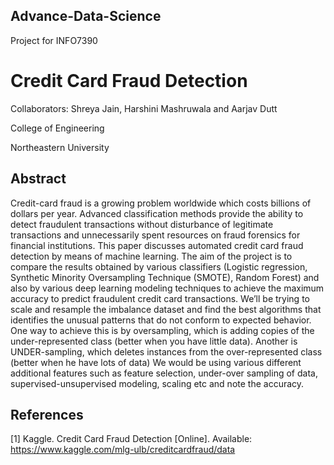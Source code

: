 ## Advance-Data-Science
Project for INFO7390

# Credit Card Fraud Detection

Collaborators: Shreya Jain, Harshini Mashruwala and Aarjav Dutt

College of Engineering

Northeastern University

## Abstract
Credit-card fraud is a growing problem worldwide
which costs billions of dollars per year. Advanced
classification methods provide the ability to detect
fraudulent transactions without disturbance of
legitimate transactions and unnecessarily spent
resources on fraud forensics for financial institutions.
This paper discusses automated credit card fraud
detection by means of machine learning. The aim of
the project is to compare the results obtained by
various classifiers (Logistic regression, Synthetic
Minority Oversampling Technique (SMOTE),
Random Forest) and also by various deep learning
modeling techniques to achieve the maximum
accuracy to predict fraudulent credit card
transactions. We’ll be trying to scale and resample
the imbalance dataset and find the best algorithms
that identifies the unusual patterns that do not
conform to expected behavior. One way to achieve
this is by oversampling, which is adding copies of the
under-represented class (better when you have little
data). Another is UNDER-sampling, which deletes
instances from the over-represented class (better
when he have lots of data) We would be using
various different additional features such as feature
selection, under-over sampling of data,
supervised-unsupervised modeling, scaling etc and
note the accuracy.

## References
[1] Kaggle. Credit Card Fraud Detection [Online]. Available: https://www.kaggle.com/mlg-ulb/creditcardfraud/data
